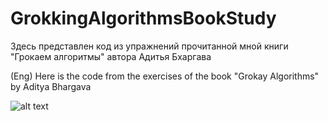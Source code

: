 # GrokkingAlgorithmsBookStudy
Здесь представлен код из упражнений прочитанной мной книги "Грокаем алгоритмы" автора Адитья Бхаргава

(Eng) Here is the code from the exercises of the book "Grokay Algorithms" by Aditya Bhargava

![alt text](GrokkingAlgorithmsBookStudy/book.jpg)
